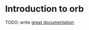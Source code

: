 # Introduction to orb

TODO: write [great documentation](http://jacobian.org/writing/what-to-write/)
